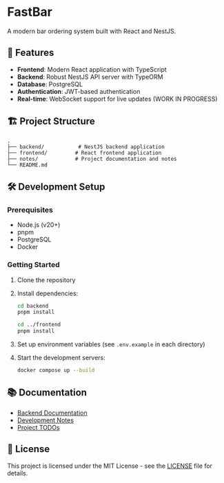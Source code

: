 # FastBar

A modern bar ordering system built with React and NestJS.

## 🚀 Features

- **Frontend**: Modern React application with TypeScript
- **Backend**: Robust NestJS API server with TypeORM
- **Database**: PostgreSQL
- **Authentication**: JWT-based authentication
- **Real-time**: WebSocket support for live updates (WORK IN PROGRESS)

## 🏗️ Project Structure

```
.
├── backend/           # NestJS backend application
├── frontend/         # React frontend application
├── notes/            # Project documentation and notes
└── README.md
```

## 🛠️ Development Setup

### Prerequisites

- Node.js (v20+)
- pnpm
- PostgreSQL
- Docker

### Getting Started

1. Clone the repository
2. Install dependencies:

   ```bash
   cd backend
   pnpm install

   cd ../frontend
   pnpm install
   ```

3. Set up environment variables (see `.env.example` in each directory)
4. Start the development servers:

   ```bash
   docker compose up --build
   ```

## 📚 Documentation

- [Backend Documentation](./backend/README.md)
- [Development Notes](./notes/)
- [Project TODOs](./notes/TODO.md)

## 📄 License

This project is licensed under the MIT License - see the [LICENSE](LICENSE) file for details.
